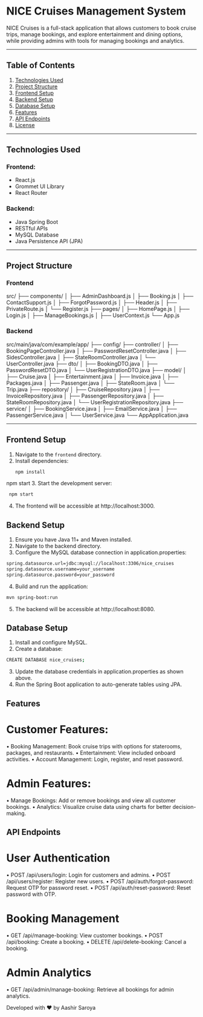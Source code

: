 # NICE Cruises Management System

NICE Cruises is a full-stack application that allows customers to book cruise trips, manage bookings, and explore entertainment and dining options, while providing admins with tools for managing bookings and analytics.

---

## Table of Contents
1. [Technologies Used](#technologies-used)
2. [Project Structure](#project-structure)
3. [Frontend Setup](#frontend-setup)
4. [Backend Setup](#backend-setup)
5. [Database Setup](#database-setup)
6. [Features](#features)
7. [API Endpoints](#api-endpoints)
8. [License](#license)

---

## Technologies Used

### Frontend:
- React.js
- Grommet UI Library
- React Router

### Backend:
- Java Spring Boot
- RESTful APIs
- MySQL Database
- Java Persistence API (JPA)

---

## Project Structure

### Frontend
src/ ├── components/ │ ├── AdminDashboard.js │ ├── Booking.js │ ├── ContactSupport.js │ ├── ForgotPassword.js │ ├── Header.js │ ├── PrivateRoute.js │ └── Register.js ├── pages/ │ ├── HomePage.js │ ├── Login.js │ ├── ManageBookings.js │ ├── UserContext.js └── App.js


### Backend
src/main/java/com/example/app/ ├── config/ ├── controller/ │ ├── BookingPageController.java │ ├── PasswordResetController.java │ ├── SidesController.java │ ├── StateRoomController.java │ └── UserController.java ├── dto/ │ ├── BookingDTO.java │ ├── PasswordResetDTO.java │ └── UserRegistrationDTO.java ├── model/ │ ├── Cruise.java │ ├── Entertainment.java │ ├── Invoice.java │ ├── Packages.java │ ├── Passenger.java │ ├── StateRoom.java │ └── Trip.java ├── repository/ │ ├── CruiseRepository.java │ ├── InvoiceRepository.java │ ├── PassengerRepository.java │ ├── StateRoomRepository.java │ └── UserRegistrationRepository.java ├── service/ │ ├── BookingService.java │ ├── EmailService.java │ ├── PassengerService.java │ └── UserService.java └── AppApplication.java


---

## Frontend Setup

1. Navigate to the `frontend` directory.
2. Install dependencies:
   ```bash
   npm install
   ```
npm start
3. Start the development server:
  ```bash
   npm start
   ```
4. The frontend will be accessible at http://localhost:3000.


## Backend Setup

1. Ensure you have Java 11+ and Maven installed.
2. Navigate to the backend directory.
3. Configure the MySQL database connection in application.properties:
```bash
spring.datasource.url=jdbc:mysql://localhost:3306/nice_cruises
spring.datasource.username=your_username
spring.datasource.password=your_password
```
4. Build and run the application:
```bash
mvn spring-boot:run
```
5. The backend will be accessible at http://localhost:8080.

## Database Setup

1. Install and configure MySQL.
2. Create a database:
```bash
CREATE DATABASE nice_cruises;
```
3. Update the database credentials in application.properties as shown above.
4. Run the Spring Boot application to auto-generate tables using JPA.


## Features

# Customer Features:
• Booking Management: Book cruise trips with options for staterooms, packages, and restaurants.
• Entertainment: View included onboard activities.
• Account Management: Login, register, and reset password.

# Admin Features:
• Manage Bookings: Add or remove bookings and view all customer bookings.
• Analytics: Visualize cruise data using charts for better decision-making.

## API Endpoints

# User Authentication
• POST /api/users/login: Login for customers and admins.
• POST /api/users/register: Register new users.
• POST /api/auth/forgot-password: Request OTP for password reset.
• POST /api/auth/reset-password: Reset password with OTP.

# Booking Management
• GET /api/manage-booking: View customer bookings.
• POST /api/booking: Create a booking.
• DELETE /api/delete-booking: Cancel a booking.

# Admin Analytics
• GET /api/admin/manage-booking: Retrieve all bookings for admin analytics.

Developed with ❤️ by Aashir Saroya








